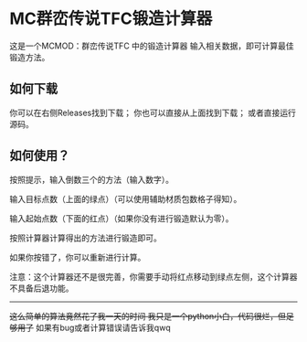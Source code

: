 # MC群峦传说TFC锻造计算器

这是一个MCMOD：群峦传说TFC 中的锻造计算器
输入相关数据，即可计算最佳锻造方法。
## 如何下载
你可以在右侧Releases找到下载；
你也可以直接从上面找到下载；
或者直接运行源码。
## 如何使用？
按照提示，输入倒数三个的方法（输入数字）。

输入目标点数（上面的绿点）（可以使用辅助材质包数格子得知）。

输入起始点数（下面的红点）（如果你没有进行锻造默认为零）。

按照计算器计算得出的方法进行锻造即可。

如果你按错了，你可以重新进行计算。

注意：这个计算器还不是很完善，你需要手动将红点移动到绿点左侧，这个计算器不具备后退功能。

------------
~~这么简单的算法竟然花了我一天的时间
我只是一个python小白，代码很烂，但足够用了~~
如果有bug或者计算错误请告诉我qwq
